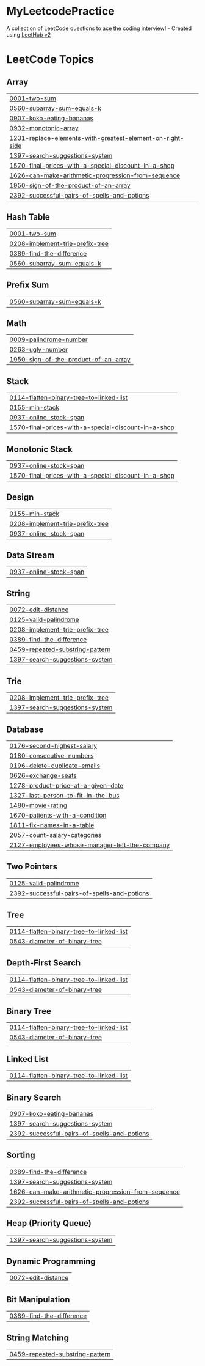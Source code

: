 # MyLeetcodePractice
A collection of LeetCode questions to ace the coding interview! - Created using [LeetHub v2](https://github.com/arunbhardwaj/LeetHub-2.0)

<!---LeetCode Topics Start-->
# LeetCode Topics
## Array
|  |
| ------- |
| [0001-two-sum](https://github.com/abhishekvarma12345/MyLeetcodePractice/tree/master/0001-two-sum) |
| [0560-subarray-sum-equals-k](https://github.com/abhishekvarma12345/MyLeetcodePractice/tree/master/0560-subarray-sum-equals-k) |
| [0907-koko-eating-bananas](https://github.com/abhishekvarma12345/MyLeetcodePractice/tree/master/0907-koko-eating-bananas) |
| [0932-monotonic-array](https://github.com/abhishekvarma12345/MyLeetcodePractice/tree/master/0932-monotonic-array) |
| [1231-replace-elements-with-greatest-element-on-right-side](https://github.com/abhishekvarma12345/MyLeetcodePractice/tree/master/1231-replace-elements-with-greatest-element-on-right-side) |
| [1397-search-suggestions-system](https://github.com/abhishekvarma12345/MyLeetcodePractice/tree/master/1397-search-suggestions-system) |
| [1570-final-prices-with-a-special-discount-in-a-shop](https://github.com/abhishekvarma12345/MyLeetcodePractice/tree/master/1570-final-prices-with-a-special-discount-in-a-shop) |
| [1626-can-make-arithmetic-progression-from-sequence](https://github.com/abhishekvarma12345/MyLeetcodePractice/tree/master/1626-can-make-arithmetic-progression-from-sequence) |
| [1950-sign-of-the-product-of-an-array](https://github.com/abhishekvarma12345/MyLeetcodePractice/tree/master/1950-sign-of-the-product-of-an-array) |
| [2392-successful-pairs-of-spells-and-potions](https://github.com/abhishekvarma12345/MyLeetcodePractice/tree/master/2392-successful-pairs-of-spells-and-potions) |
## Hash Table
|  |
| ------- |
| [0001-two-sum](https://github.com/abhishekvarma12345/MyLeetcodePractice/tree/master/0001-two-sum) |
| [0208-implement-trie-prefix-tree](https://github.com/abhishekvarma12345/MyLeetcodePractice/tree/master/0208-implement-trie-prefix-tree) |
| [0389-find-the-difference](https://github.com/abhishekvarma12345/MyLeetcodePractice/tree/master/0389-find-the-difference) |
| [0560-subarray-sum-equals-k](https://github.com/abhishekvarma12345/MyLeetcodePractice/tree/master/0560-subarray-sum-equals-k) |
## Prefix Sum
|  |
| ------- |
| [0560-subarray-sum-equals-k](https://github.com/abhishekvarma12345/MyLeetcodePractice/tree/master/0560-subarray-sum-equals-k) |
## Math
|  |
| ------- |
| [0009-palindrome-number](https://github.com/abhishekvarma12345/MyLeetcodePractice/tree/master/0009-palindrome-number) |
| [0263-ugly-number](https://github.com/abhishekvarma12345/MyLeetcodePractice/tree/master/0263-ugly-number) |
| [1950-sign-of-the-product-of-an-array](https://github.com/abhishekvarma12345/MyLeetcodePractice/tree/master/1950-sign-of-the-product-of-an-array) |
## Stack
|  |
| ------- |
| [0114-flatten-binary-tree-to-linked-list](https://github.com/abhishekvarma12345/MyLeetcodePractice/tree/master/0114-flatten-binary-tree-to-linked-list) |
| [0155-min-stack](https://github.com/abhishekvarma12345/MyLeetcodePractice/tree/master/0155-min-stack) |
| [0937-online-stock-span](https://github.com/abhishekvarma12345/MyLeetcodePractice/tree/master/0937-online-stock-span) |
| [1570-final-prices-with-a-special-discount-in-a-shop](https://github.com/abhishekvarma12345/MyLeetcodePractice/tree/master/1570-final-prices-with-a-special-discount-in-a-shop) |
## Monotonic Stack
|  |
| ------- |
| [0937-online-stock-span](https://github.com/abhishekvarma12345/MyLeetcodePractice/tree/master/0937-online-stock-span) |
| [1570-final-prices-with-a-special-discount-in-a-shop](https://github.com/abhishekvarma12345/MyLeetcodePractice/tree/master/1570-final-prices-with-a-special-discount-in-a-shop) |
## Design
|  |
| ------- |
| [0155-min-stack](https://github.com/abhishekvarma12345/MyLeetcodePractice/tree/master/0155-min-stack) |
| [0208-implement-trie-prefix-tree](https://github.com/abhishekvarma12345/MyLeetcodePractice/tree/master/0208-implement-trie-prefix-tree) |
| [0937-online-stock-span](https://github.com/abhishekvarma12345/MyLeetcodePractice/tree/master/0937-online-stock-span) |
## Data Stream
|  |
| ------- |
| [0937-online-stock-span](https://github.com/abhishekvarma12345/MyLeetcodePractice/tree/master/0937-online-stock-span) |
## String
|  |
| ------- |
| [0072-edit-distance](https://github.com/abhishekvarma12345/MyLeetcodePractice/tree/master/0072-edit-distance) |
| [0125-valid-palindrome](https://github.com/abhishekvarma12345/MyLeetcodePractice/tree/master/0125-valid-palindrome) |
| [0208-implement-trie-prefix-tree](https://github.com/abhishekvarma12345/MyLeetcodePractice/tree/master/0208-implement-trie-prefix-tree) |
| [0389-find-the-difference](https://github.com/abhishekvarma12345/MyLeetcodePractice/tree/master/0389-find-the-difference) |
| [0459-repeated-substring-pattern](https://github.com/abhishekvarma12345/MyLeetcodePractice/tree/master/0459-repeated-substring-pattern) |
| [1397-search-suggestions-system](https://github.com/abhishekvarma12345/MyLeetcodePractice/tree/master/1397-search-suggestions-system) |
## Trie
|  |
| ------- |
| [0208-implement-trie-prefix-tree](https://github.com/abhishekvarma12345/MyLeetcodePractice/tree/master/0208-implement-trie-prefix-tree) |
| [1397-search-suggestions-system](https://github.com/abhishekvarma12345/MyLeetcodePractice/tree/master/1397-search-suggestions-system) |
## Database
|  |
| ------- |
| [0176-second-highest-salary](https://github.com/abhishekvarma12345/MyLeetcodePractice/tree/master/0176-second-highest-salary) |
| [0180-consecutive-numbers](https://github.com/abhishekvarma12345/MyLeetcodePractice/tree/master/0180-consecutive-numbers) |
| [0196-delete-duplicate-emails](https://github.com/abhishekvarma12345/MyLeetcodePractice/tree/master/0196-delete-duplicate-emails) |
| [0626-exchange-seats](https://github.com/abhishekvarma12345/MyLeetcodePractice/tree/master/0626-exchange-seats) |
| [1278-product-price-at-a-given-date](https://github.com/abhishekvarma12345/MyLeetcodePractice/tree/master/1278-product-price-at-a-given-date) |
| [1327-last-person-to-fit-in-the-bus](https://github.com/abhishekvarma12345/MyLeetcodePractice/tree/master/1327-last-person-to-fit-in-the-bus) |
| [1480-movie-rating](https://github.com/abhishekvarma12345/MyLeetcodePractice/tree/master/1480-movie-rating) |
| [1670-patients-with-a-condition](https://github.com/abhishekvarma12345/MyLeetcodePractice/tree/master/1670-patients-with-a-condition) |
| [1811-fix-names-in-a-table](https://github.com/abhishekvarma12345/MyLeetcodePractice/tree/master/1811-fix-names-in-a-table) |
| [2057-count-salary-categories](https://github.com/abhishekvarma12345/MyLeetcodePractice/tree/master/2057-count-salary-categories) |
| [2127-employees-whose-manager-left-the-company](https://github.com/abhishekvarma12345/MyLeetcodePractice/tree/master/2127-employees-whose-manager-left-the-company) |
## Two Pointers
|  |
| ------- |
| [0125-valid-palindrome](https://github.com/abhishekvarma12345/MyLeetcodePractice/tree/master/0125-valid-palindrome) |
| [2392-successful-pairs-of-spells-and-potions](https://github.com/abhishekvarma12345/MyLeetcodePractice/tree/master/2392-successful-pairs-of-spells-and-potions) |
## Tree
|  |
| ------- |
| [0114-flatten-binary-tree-to-linked-list](https://github.com/abhishekvarma12345/MyLeetcodePractice/tree/master/0114-flatten-binary-tree-to-linked-list) |
| [0543-diameter-of-binary-tree](https://github.com/abhishekvarma12345/MyLeetcodePractice/tree/master/0543-diameter-of-binary-tree) |
## Depth-First Search
|  |
| ------- |
| [0114-flatten-binary-tree-to-linked-list](https://github.com/abhishekvarma12345/MyLeetcodePractice/tree/master/0114-flatten-binary-tree-to-linked-list) |
| [0543-diameter-of-binary-tree](https://github.com/abhishekvarma12345/MyLeetcodePractice/tree/master/0543-diameter-of-binary-tree) |
## Binary Tree
|  |
| ------- |
| [0114-flatten-binary-tree-to-linked-list](https://github.com/abhishekvarma12345/MyLeetcodePractice/tree/master/0114-flatten-binary-tree-to-linked-list) |
| [0543-diameter-of-binary-tree](https://github.com/abhishekvarma12345/MyLeetcodePractice/tree/master/0543-diameter-of-binary-tree) |
## Linked List
|  |
| ------- |
| [0114-flatten-binary-tree-to-linked-list](https://github.com/abhishekvarma12345/MyLeetcodePractice/tree/master/0114-flatten-binary-tree-to-linked-list) |
## Binary Search
|  |
| ------- |
| [0907-koko-eating-bananas](https://github.com/abhishekvarma12345/MyLeetcodePractice/tree/master/0907-koko-eating-bananas) |
| [1397-search-suggestions-system](https://github.com/abhishekvarma12345/MyLeetcodePractice/tree/master/1397-search-suggestions-system) |
| [2392-successful-pairs-of-spells-and-potions](https://github.com/abhishekvarma12345/MyLeetcodePractice/tree/master/2392-successful-pairs-of-spells-and-potions) |
## Sorting
|  |
| ------- |
| [0389-find-the-difference](https://github.com/abhishekvarma12345/MyLeetcodePractice/tree/master/0389-find-the-difference) |
| [1397-search-suggestions-system](https://github.com/abhishekvarma12345/MyLeetcodePractice/tree/master/1397-search-suggestions-system) |
| [1626-can-make-arithmetic-progression-from-sequence](https://github.com/abhishekvarma12345/MyLeetcodePractice/tree/master/1626-can-make-arithmetic-progression-from-sequence) |
| [2392-successful-pairs-of-spells-and-potions](https://github.com/abhishekvarma12345/MyLeetcodePractice/tree/master/2392-successful-pairs-of-spells-and-potions) |
## Heap (Priority Queue)
|  |
| ------- |
| [1397-search-suggestions-system](https://github.com/abhishekvarma12345/MyLeetcodePractice/tree/master/1397-search-suggestions-system) |
## Dynamic Programming
|  |
| ------- |
| [0072-edit-distance](https://github.com/abhishekvarma12345/MyLeetcodePractice/tree/master/0072-edit-distance) |
## Bit Manipulation
|  |
| ------- |
| [0389-find-the-difference](https://github.com/abhishekvarma12345/MyLeetcodePractice/tree/master/0389-find-the-difference) |
## String Matching
|  |
| ------- |
| [0459-repeated-substring-pattern](https://github.com/abhishekvarma12345/MyLeetcodePractice/tree/master/0459-repeated-substring-pattern) |
<!---LeetCode Topics End-->
